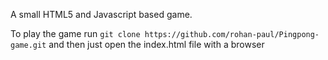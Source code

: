 A small HTML5 and Javascript based game.

To play the game run ``git clone https://github.com/rohan-paul/Pingpong-game.git`` and then just open the index.html file with a browser